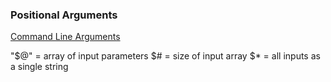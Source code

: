 ### Positional Arguments


[Command Line Arguments](https://www.baeldung.com/linux/use-command-line-arguments-in-bash-script)

"$@" = array of input parameters
$# = size of input array
$* = all inputs as a single string


